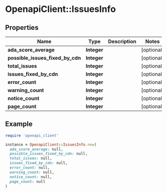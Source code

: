# OpenapiClient::IssuesInfo

## Properties

| Name | Type | Description | Notes |
| ---- | ---- | ----------- | ----- |
| **ada_score_average** | **Integer** |  | [optional] |
| **possible_issues_fixed_by_cdn** | **Integer** |  | [optional] |
| **total_issues** | **Integer** |  | [optional] |
| **issues_fixed_by_cdn** | **Integer** |  | [optional] |
| **error_count** | **Integer** |  | [optional] |
| **warning_count** | **Integer** |  | [optional] |
| **notice_count** | **Integer** |  | [optional] |
| **page_count** | **Integer** |  | [optional] |

## Example

```ruby
require 'openapi_client'

instance = OpenapiClient::IssuesInfo.new(
  ada_score_average: null,
  possible_issues_fixed_by_cdn: null,
  total_issues: null,
  issues_fixed_by_cdn: null,
  error_count: null,
  warning_count: null,
  notice_count: null,
  page_count: null
)
```

